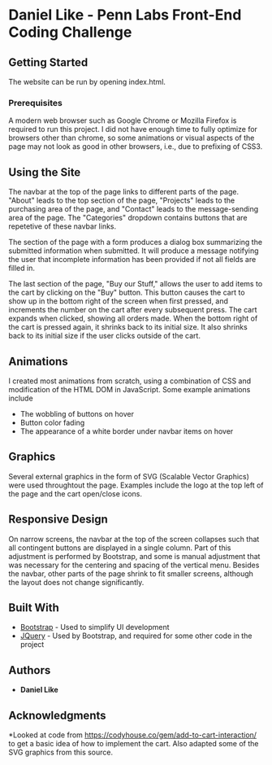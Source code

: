 # Daniel Like - Penn Labs Front-End Coding Challenge

## Getting Started

The website can be run by opening index.html.

### Prerequisites

A modern web browser such as Google Chrome or Mozilla Firefox is required to run this project. I did not have enough time to fully optimize for browsers other than chrome, so some animations or visual aspects of the page may not look as good in other browsers, i.e., due to prefixing of CSS3.

## Using the Site

The navbar at the top of the page links to different parts of the page.
"About" leads to the top section of the page,  "Projects" leads to the purchasing area of the page,
and "Contact" leads to the message-sending area of the page. The "Categories" dropdown contains buttons that are repetetive of these navbar links.


The section of the page with a form produces a dialog box summarizing the submitted information when submitted.
It will produce a message notifying the user that incomplete information has been provided if not all fields are filled in.

The last section of the page, "Buy our Stuff," allows the user to add items to the cart by clicking on the "Buy" button.
This button causes the cart to show up in the bottom right of the screen when first pressed, and increments the number on the cart after every subsequent press.
The cart expands when clicked, showing all orders made. When the bottom right of the cart is pressed again, it shrinks back to its initial size.
It also shrinks back to its initial size if the user clicks outside of the cart.

## Animations

I created most animations from scratch, using a combination of CSS and modification of the HTML DOM in JavaScript.
Some example animations include

* The wobbling of buttons on hover
* Button color fading
* The appearance of a white border under navbar items on hover

## Graphics

Several external graphics in the form of SVG (Scalable Vector Graphics) were used throughtout the page.
Examples include the logo at the top left of the page and the cart open/close icons.

## Responsive Design

On narrow screens, the navbar at the top of the screen collapses such that all contingent buttons are displayed in a single column.
Part of this adjustment is performed by Bootstrap, and some is manual adjustment that was necessary for the centering and spacing of the vertical menu.
Besides the navbar, other parts of the page shrink to fit smaller screens, although the layout does not change significantly.

## Built With

* [Bootstrap](https://getbootstrap.com) - Used to simplify UI development
* [JQuery](https://jquery.com/) - Used by Bootstrap, and required for some other code in the project

## Authors

* **Daniel Like**

## Acknowledgments

*Looked at code from https://codyhouse.co/gem/add-to-cart-interaction/ to get a basic idea of how to implement the cart. Also adapted some of the SVG graphics from this source.

